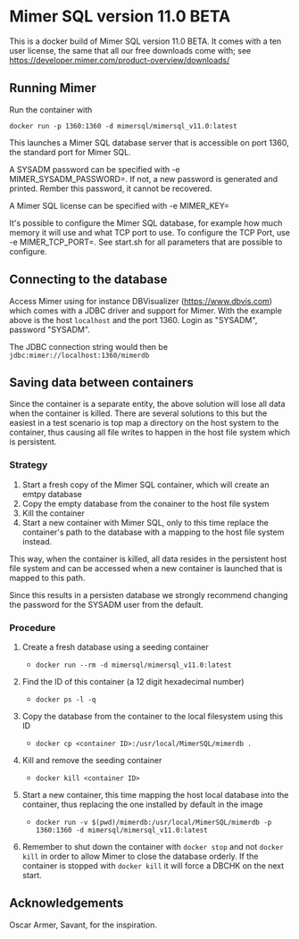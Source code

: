 # Mimer SQL version 11.0 BETA

This is a docker build of Mimer SQL version 11.0 BETA. It comes with a ten user license, the same that all our free downloads come with; see https://developer.mimer.com/product-overview/downloads/

## Running Mimer
Run the container with

```docker run -p 1360:1360 -d mimersql/mimersql_v11.0:latest```

This launches a Mimer SQL database server that is accessible on port 1360, the standard port for Mimer SQL.

A SYSADM password can be specified with -e MIMER_SYSADM_PASSWORD=<password>. If not, a new password is generated and printed. Rember this password, it cannot be recovered.

A Mimer SQL license can be specified with -e MIMER_KEY=<Hex key value>

It's possible to configure the Mimer SQL database, for example how much memory it will use and what TCP port to use. To configure the TCP Port, use -e MIMER_TCP_PORT=<port number>. See start.sh for all parameters that are possible to configure.

## Connecting to the database
Access Mimer using for instance DBVisualizer (https://www.dbvis.com) which comes with a JDBC driver and support for Mimer. With the example above is the host `localhost` and the port 1360. Login as "SYSADM", password "SYSADM".

The JDBC connection string would then be
```jdbc:mimer://localhost:1360/mimerdb```

## Saving data between containers
Since the container is a separate entity, the above solution will lose all data when the container is killed. There are several solutions to this but the easiest in a test scenario is top map a directory on the host system to the container, thus causing all file writes to happen in the host file system which is persistent.


### Strategy

1. Start a fresh copy of the Mimer SQL container, which will create an emtpy database
1. Copy the empty database from the conainer to the host file system
1. Kill the container
1. Start a new container with Mimer SQL, only to this time replace the container's path to the database with a mapping to the host file system instead.

This way, when the container is killed, all data resides in the persistent host file system and can be accessed when  a new container is launched that is mapped to this path.

Since this results in a persisten database we strongly recommend changing the password for the SYSADM user from the default.

### Procedure
1. Create a fresh database using a seeding container
    - `docker run --rm -d mimersql/mimersql_v11.0:latest`

2. Find the ID of this container (a 12 digit hexadecimal number)
    - `docker ps -l -q`

3. Copy the database from the container to the local filesystem using this ID
    - `docker cp <container ID>:/usr/local/MimerSQL/mimerdb .`

4. Kill and remove the seeding container
    - `docker kill <container ID>`

5. Start a new container, this time mapping the host local database into the container, thus replacing the one installed by default in the image
    - `docker run -v $(pwd)/mimerdb:/usr/local/MimerSQL/mimerdb -p 1360:1360 -d mimersql/mimersql_v11.0:latest`

6. Remember to shut down the container with `docker stop` and not `docker kill` in order to allow Mimer to close the database orderly. If the container is stopped with `docker kill` it will force a DBCHK on the next start.

## Acknowledgements
Oscar Armer, Savant, for the inspiration.